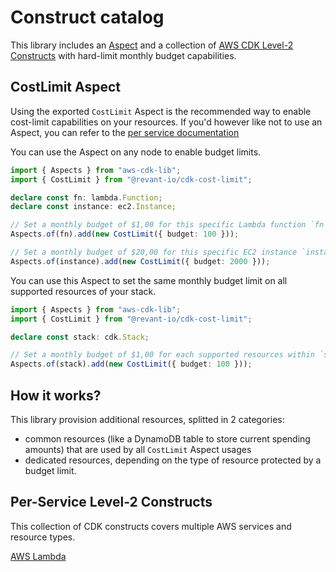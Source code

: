 # Construct catalog

This library includes an [Aspect](https://docs.aws.amazon.com/cdk/v2/guide/aspects.html) and a collection of [AWS CDK Level-2 Constructs](https://docs.aws.amazon.com/cdk/v2/guide/constructs.html#constructs_lib) with hard-limit monthly budget capabilities.

## CostLimit Aspect

Using the exported `CostLimit` Aspect is the recommended way to enable cost-limit capabilities on your resources. If you'd however like not to use an Aspect, you can refer to the [per service documentation](#per-service-level-2-constructs)

You can use the Aspect on any node to enable budget limits.

```typescript
import { Aspects } from "aws-cdk-lib";
import { CostLimit } from "@revant-io/cdk-cost-limit";

declare const fn: lambda.Function;
declare const instance: ec2.Instance;

// Set a monthly budget of $1,00 for this specific Lambda function `fn`
Aspects.of(fn).add(new CostLimit({ budget: 100 }));

// Set a monthly budget of $20,00 for this specific EC2 instance `instance`
Aspects.of(instance).add(new CostLimit({ budget: 2000 }));
```

You can use this Aspect to set the same monthly budget limit on all supported resources of your stack.

```typescript
import { Aspects } from "aws-cdk-lib";
import { CostLimit } from "@revant-io/cdk-cost-limit";

declare const stack: cdk.Stack;

// Set a monthly budget of $1,00 for each supported resources within `stack`
Aspects.of(stack).add(new CostLimit({ budget: 100 }));
```

## How it works?

This library provision additional resources, splitted in 2 categories:

- common resources (like a DynamoDB table to store current spending amounts) that are used by all `CostLimit` Aspect usages
- dedicated resources, depending on the type of resource protected by a budget limit.

## Per-Service Level-2 Constructs

This collection of CDK constructs covers multiple AWS services and resource types.

[AWS Lambda](./lambda.md)
